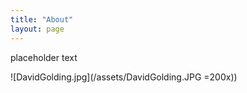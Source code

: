 ```yaml
---
title: "About"
layout: page
---
```


placeholder text


![DavidGolding.jpg](/assets/DavidGolding.JPG =200x))
